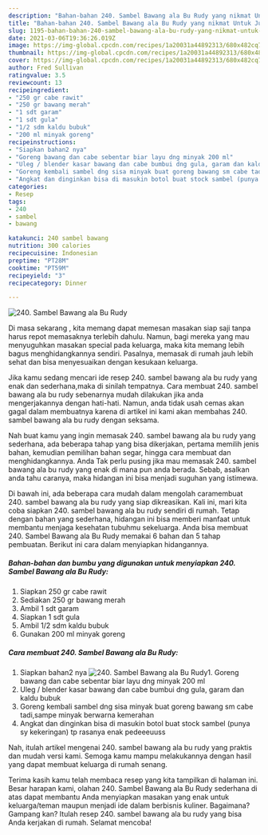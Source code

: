 ```yaml
---
description: "Bahan-bahan 240. Sambel Bawang ala Bu Rudy yang nikmat Untuk Jualan"
title: "Bahan-bahan 240. Sambel Bawang ala Bu Rudy yang nikmat Untuk Jualan"
slug: 1195-bahan-bahan-240-sambel-bawang-ala-bu-rudy-yang-nikmat-untuk-jualan
date: 2021-03-06T19:36:26.019Z
image: https://img-global.cpcdn.com/recipes/1a20031a44892313/680x482cq70/240-sambel-bawang-ala-bu-rudy-foto-resep-utama.jpg
thumbnail: https://img-global.cpcdn.com/recipes/1a20031a44892313/680x482cq70/240-sambel-bawang-ala-bu-rudy-foto-resep-utama.jpg
cover: https://img-global.cpcdn.com/recipes/1a20031a44892313/680x482cq70/240-sambel-bawang-ala-bu-rudy-foto-resep-utama.jpg
author: Fred Sullivan
ratingvalue: 3.5
reviewcount: 13
recipeingredient:
- "250 gr cabe rawit"
- "250 gr bawang merah"
- "1 sdt garam"
- "1 sdt gula"
- "1/2 sdm kaldu bubuk"
- "200 ml minyak goreng"
recipeinstructions:
- "Siapkan bahan2 nya"
- "Goreng bawang dan cabe sebentar biar layu dng minyak 200 ml"
- "Uleg / blender kasar bawang dan cabe bumbui dng gula, garam dan kaldu bubuk"
- "Goreng kembali sambel dng sisa minyak buat goreng bawang sm cabe tadi,sampe minyak berwarna kemerahan"
- "Angkat dan dinginkan bisa di masukin botol buat stock sambel (punya sy kekeringan) tp rasanya enak pedeeeuuss"
categories:
- Resep
tags:
- 240
- sambel
- bawang

katakunci: 240 sambel bawang 
nutrition: 300 calories
recipecuisine: Indonesian
preptime: "PT28M"
cooktime: "PT59M"
recipeyield: "3"
recipecategory: Dinner

---
```



![240. Sambel Bawang ala Bu Rudy](https://img-global.cpcdn.com/recipes/1a20031a44892313/680x482cq70/240-sambel-bawang-ala-bu-rudy-foto-resep-utama.jpg)

Di masa  sekarang , kita memang dapat memesan masakan siap saji tanpa harus repot memasaknya terlebih dahulu. Namun, bagi mereka yang mau menyuguhkan masakan special pada keluarga, maka kita memang lebih bagus menghidangkannya sendiri. Pasalnya, memasak di rumah jauh lebih sehat dan bisa menyesuaikan dengan kesukaan keluarga.

Jika kamu sedang mencari ide resep 240. sambel bawang ala bu rudy yang enak dan sederhana,maka di sinilah tempatnya. Cara membuat 240. sambel bawang ala bu rudy  sebenarnya mudah dilakukan jika anda mengerjakannya dengan hati-hati. Namun, anda tidak usah cemas akan gagal dalam membuatnya 
karena di artikel ini kami akan membahas 240. sambel bawang ala bu rudy dengan seksama.  



Nah buat kamu yang ingin memasak 240. sambel bawang ala bu rudy yang sederhana, ada beberapa tahap yang bisa dikerjakan, pertama memilih jenis bahan, kemudian pemilihan bahan segar, hingga cara membuat dan menghidangkannya. Anda Tak perlu pusing jika mau memasak 240. sambel bawang ala bu rudy yang enak di mana pun anda berada. Sebab, asalkan anda  tahu caranya, maka hidangan ini bisa menjadi suguhan yang istimewa.

Di bawah ini, ada beberapa cara mudah dalam mengolah caramembuat 240. sambel bawang ala bu rudy yang siap dikreasikan. Kali ini, mari kita coba siapkan 240. sambel bawang ala bu rudy sendiri di rumah. Tetap dengan bahan yang sederhana, hidangan ini bisa memberi manfaat untuk membantu menjaga kesehatan tubuhmu sekeluarga. Anda bisa membuat 240. Sambel Bawang ala Bu Rudy memakai 6 bahan dan 5 tahap pembuatan. Berikut ini cara dalam menyiapkan hidangannya.

<!--inarticleads1-->

##### Bahan-bahan dan bumbu yang digunakan untuk menyiapkan 240. Sambel Bawang ala Bu Rudy:

1. Siapkan 250 gr cabe rawit
1. Sediakan 250 gr bawang merah
1. Ambil 1 sdt garam
1. Siapkan 1 sdt gula
1. Ambil 1/2 sdm kaldu bubuk
1. Gunakan 200 ml minyak goreng




<!--inarticleads2-->

##### Cara membuat 240. Sambel Bawang ala Bu Rudy:

1. Siapkan bahan2 nya
<img src="https://img-global.cpcdn.com/steps/5a60abd29acd920f/160x128cq70/240-sambel-bawang-ala-bu-rudy-langkah-memasak-1-foto.jpg" alt="240. Sambel Bawang ala Bu Rudy">1. Goreng bawang dan cabe sebentar biar layu dng minyak 200 ml
1. Uleg / blender kasar bawang dan cabe bumbui dng gula, garam dan kaldu bubuk
1. Goreng kembali sambel dng sisa minyak buat goreng bawang sm cabe tadi,sampe minyak berwarna kemerahan
1. Angkat dan dinginkan bisa di masukin botol buat stock sambel (punya sy kekeringan) tp rasanya enak pedeeeuuss




Nah, itulah artikel mengenai  240. sambel bawang ala bu rudy  yang praktis dan mudah versi kami. Semoga kamu mampu melakukannya dengan hasil yang dapat membuat keluarga di rumah senang. 

Terima kasih kamu telah membaca resep yang kita tampilkan di halaman ini. Besar harapan kami, olahan  240. Sambel Bawang ala Bu Rudy sederhana di atas dapat membantu Anda menyiapkan masakan yang enak untuk keluarga/teman maupun menjadi ide dalam berbisnis kuliner. Bagaimana? Gampang kan? Itulah resep 240. sambel bawang ala bu rudy yang bisa Anda kerjakan di rumah. Selamat mencoba!

